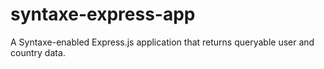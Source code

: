 # syntaxe-express-app
A Syntaxe-enabled Express.js application that returns queryable user and country data.
